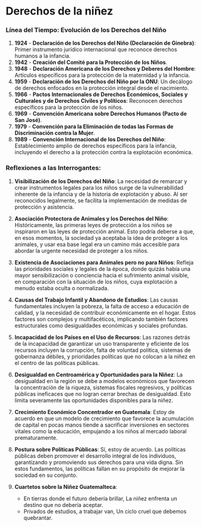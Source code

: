 # Derechos de la niñez

### Línea del Tiempo: Evolución de los Derechos del Niño

1. **1924** - **Declaración de los Derechos del Niño (Declaración de Ginebra)**: Primer instrumento jurídico internacional que reconoce derechos humanos a la infancia.
2. **1942** - **Creación del Comité para la Protección de los Niños**.
3. **1948** - **Declaración Americana de los Derechos y Deberes del Hombre**: Artículos específicos para la protección de la maternidad y la infancia.
4. **1959** - **Declaración de los Derechos del Niño por la ONU**: Un decálogo de derechos enfocados en la protección integral desde el nacimiento.
5. **1966** - **Pactos Internacionales de Derechos Económicos, Sociales y Culturales y de Derechos Civiles y Políticos**: Reconocen derechos específicos para la protección de los niños.
6. **1969** - **Convención Americana sobre Derechos Humanos (Pacto de San José)**.
7. **1979** - **Convención para la Eliminación de todas las Formas de Discriminación contra la Mujer**.
8. **1989** - **Convención Internacional de los Derechos del Niño**: Establecimiento amplio de derechos específicos para la infancia, incluyendo el derecho a la protección contra la explotación económica.

### Reflexiones a las Interrogantes:

1. **Visibilización de los Derechos del Niño**: La necesidad de remarcar y crear instrumentos legales para los niños surge de la vulnerabilidad inherente de la infancia y de la historia de explotación y abuso. Al ser reconocidos legalmente, se facilita la implementación de medidas de protección y asistencia.

2. **Asociación Protectora de Animales y los Derechos del Niño**: Históricamente, las primeras leyes de protección a los niños se inspiraron en las leyes de protección animal. Esto podría deberse a que, en esos momentos, la sociedad ya aceptaba la idea de proteger a los animales, y usar esa base legal era un camino más accesible para abordar la urgente necesidad de proteger a los niños.

3. **Existencia de Asociaciones para Animales pero no para Niños**: Refleja las prioridades sociales y legales de la época, donde quizás había una mayor sensibilización o conciencia hacia el sufrimiento animal visible, en comparación con la situación de los niños, cuya explotación a menudo estaba oculta o normalizada.

4. **Causas del Trabajo Infantil y Abandono de Estudios**: Las causas fundamentales incluyen la pobreza, la falta de acceso a educación de calidad, y la necesidad de contribuir económicamente en el hogar. Estos factores son complejos y multifacéticos, implicando también factores estructurales como desigualdades económicas y sociales profundas.

5. **Incapacidad de los Países en el Uso de Recursos**: Las razones detrás de la incapacidad de garantizar un uso transparente y eficiente de los recursos incluyen la corrupción, falta de voluntad política, sistemas de gobernanza débiles, y prioridades políticas que no colocan a la niñez en el centro de las políticas públicas.

6. **Desigualdad en Centroamérica y Oportunidades para la Niñez**: La desigualdad en la región se debe a modelos económicos que favorecen la concentración de la riqueza, sistemas fiscales regresivos, y políticas públicas ineficaces que no logran cerrar brechas de desigualdad. Esto limita severamente las oportunidades disponibles para la niñez.

7. **Crecimiento Económico Concentrador en Guatemala**: Estoy de acuerdo en que un modelo de crecimiento que favorece la acumulación de capital en pocas manos tiende a sacrificar inversiones en sectores vitales como la educación, empujando a los niños al mercado laboral prematuramente.

8. **Postura sobre Políticas Públicas**: Sí, estoy de acuerdo. Las políticas públicas deben promover el desarrollo integral de los individuos, garantizando y promoviendo sus derechos para una vida digna. Sin estos fundamentos, las políticas fallan en su propósito de mejorar la sociedad en su conjunto.

9. **Cuartetos sobre la Niñez Guatemalteca**:
    - En tierras donde el futuro debería brillar,
      La niñez enfrenta un destino que no debería aceptar.
    - Privados de estudios, a trabajar van,
      Un ciclo cruel que debemos quebrantar.